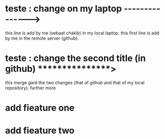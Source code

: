 # teste : change on my laptop --------------->
this line is add by me (sebaat chakib) in my local laptop.
this first line is add by me in the remote server (github).
# teste : change the second title (in github) ***************>
this merge gard the two changes (that of github and that of my local repository). 
further more

# add fieature one

# add fieature two

